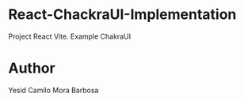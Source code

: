 # React-ChackraUI-Implementation

Project React Vite.
Example ChakraUI

# Author
Yesid Camilo Mora Barbosa
